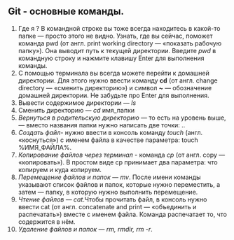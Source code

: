 ## Git - основные команды.
1. Где я ? В командной строке вы тоже всегда находитесь в какой-то папке — просто этого не видно. Узнать, где вы сейчас, поможет команда pwd (от англ. print working directory — «показать рабочую папку»). Она выводит путь к текущей директории.
   Введите *pwd* в командную строку и нажмите клавишу Enter для выполнения команды.
2. С помощью терминала вы всегда можете перейти к домашней директории. Для этого нужно ввести команду **cd** (от англ. change directory — «сменить директорию») и символ **~** — обозначение домашней директории. Не забудьте про Enter для выполнения.
3. Вывести содержимое директории — *ls*
4. Сменить директорию — *cd* имя_папки
5. *Вернуться в родительскую директорию* — то есть на уровень выше, — вместо названия папки нужно написать две точки: ..
6. *Создать файл*- нужно ввести в консоль команду *touch* (англ. «коснуться») с именем файла в качестве параметра: touch %ИМЯ_ФАЙЛА%.
7. *Копирование файлов через терминал* - команда *cp* (от англ. copy — «копировать»). В простом виде cp принимает два параметра: что копируем и куда копируем.
8. *Перемещение файлов и папок* — *mv*. После имени команды указывают список файлов и папок, которые нужно переместить, а затем — папку, в которую нужно выполнить перемещение.
9. *Чтение файлов — cat*.Чтобы прочитать файл, в консоль нужно ввести cat (от англ. concatenate and print — «объединить и распечатать») вместе с именем файла. Команда распечатает то, что содержится в нём.
10. *Удаление файлов и папок — rm, rmdir, rm -r*.